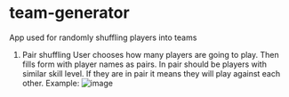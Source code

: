 # team-generator
App used for randomly shuffling players into teams

1. Pair shuffling
User chooses how many players are going to play. Then fills form with player names as pairs. In pair should be players with similar skill level. If they are in pair it means they will play against each other.
Example:
![image](https://github.com/PetKap/team-generator/assets/25946983/aa744345-a1f2-4e70-badf-d33a165e3ea5)
